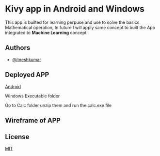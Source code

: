 
# Kivy app in Android and Windows

This app is builted for learning perpuse and use to solve the basics Mathematical operation,
In future I will apply same concept to built the App integrated to **Machine Learning** concept

## Authors

- [@itneshkumar](https://github.com/itneshkumar)


  
## Deployed APP

[Android](https://drive.google.com/uc?export=download&id=1d0iXtGUyR_IFZjT-63M07UG12VNlkOfE)

Windows Executable folder 

Go to Calc folder unzip them and run the calc.exe file

## Wireframe of APP


## License

[MIT](https://choosealicense.com/licenses/mit/)

  